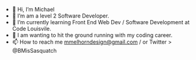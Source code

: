 - 👋 Hi, I’m Michael
- 👀 I’m am a level 2 Software Developer.
- 🌱 I’m currently learning Front End Web Dev / Software Development at Code Louisvile.
- 💞️ I am wanting to hit the ground running with my coding career.
- 📫 How to reach me mmelhorndesign@gmail.com / or Twitter > @BMisSasquatch 

<!---
BigMike502/BigMike502 is a ✨ special ✨ repository because its `README.md` (this file) appears on your GitHub profile.
You can click the Preview link to take a look at your changes.
--->
